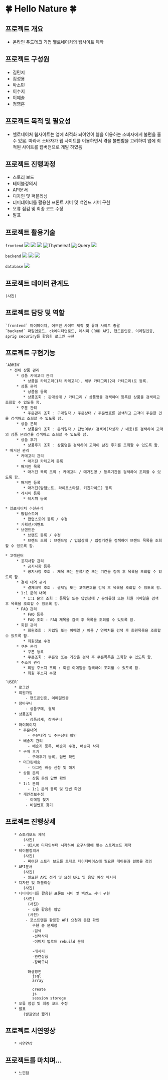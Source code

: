 # 🍀 Hello Nature 🍀
  
## 프로젝트 개요
  * 온라인 푸드테크 기업 헬로네이처의 웹사이트 제작

## 프로젝트 구성원
  * 김민지
  * 김성용
  * 박소민
  * 이수지
  * 이예솔
  * 정영훈

## 프로젝트 목적 및 필요성

  - 헬로네이처 웹사이트는 앱에 최적화 되어있어 웹을 이용하는 소비자에게 불편을 줄 수 있음. 따라서 소바자가 웹 사이트를 
  이용하면서 겪을 불편함을 고려하여 앱에 최적된 사이트를 웹버전으로 개발 하였음 

## 프로젝트 진행과정

  * 스토리 보드 
  * 테이블정의서
  * API문서
  * 디자인 및 퍼블리싱
  * 더미데이터를 활용한 프론트 서버 및 백엔드 서버 구현
  * 오류 점검 및 최종 코드 수정
  * 발표
  
## 프로젝트 활용기술

  `frontend`
    <img src="https://img.shields.io/badge/HTML5-E34F26.svg?style=for-the-badge&logo=HTML5&logoColor=white"/>
    <img src="https://img.shields.io/badge/CSS-1572B6.svg?style=for-the-badge&logo=CSS3&logoColor=white"/>
    <img src="https://img.shields.io/badge/JavaScript-F7DF1E.svg?style=for-the-badge&logo=JavaScript&logoColor=black"/>
    ![Thymeleaf](https://img.shields.io/badge/Thymeleaf-%23005C0F.svg?style=for-the-badge&logo=Thymeleaf&logoColor=white)
    ![jQuery](https://img.shields.io/badge/jquery-%230769AD.svg?style=for-the-badge&logo=jquery&logoColor=white)
    <img src="https://img.shields.io/badge/axios-black.svg?style=for-the-badge&logo=axios&logoColor=white"/>
    
  `backend`
     <img src="https://img.shields.io/badge/Spring_Boot-F2F4F9?style=for-the-badge&logo=spring-boot"/>
     <img src="https://img.shields.io/badge/JPA-6DB33F.svg?style=for-the-badge&logo=spring-boot&logoColor=black"/>
     <img src="https://img.shields.io/badge/Spring Security-6DB33F.svg?style=for-the-badge&logo=spring-security&logoColor=white"/>
   
  `database`
      <img src="https://img.shields.io/badge/Oracle-F80000.svg?style=for-the-badge&logo=Oracle&logoColor=white"/>


  ## 프로젝트 데이터 관계도
    (사진)
  
  ## 프로젝트 담당 및 역할
    `frontend` 마이페이지, 어드민 사이트 제작 및 유저 사이트 총괄
    `backend` 파일업로드, ck에디터업로드, 레시피 CRUD API, 핸드폰인증, 이메일인증, sprig securiry를 활용한 로그인 구현
    
  ## 프로젝트 구현기능
    `ADMIN`
      * 전체 상품 관리
         * 상품 카테고리 관리
            * 상품을 카테고리(1차 카테고리), 세부 카테고리(2차 카테고리)로 등록.    
         * 상품 관리
            * 상품을 등록
            * 상품조회 : 판매상태 / 카테고리 / 상품명을 검색하여 등록된 상품을 검색하고 조회할 수 있도록 함. 
         * 주문 관리
            * 주문관리 조회 : 구매일자 / 주문상태 / 주문번호를 검색하고 고객이 주문한 건을 검색하고 조회할 수 있도록 함. 
         * 상품 문의
            * 상품문의 조회 : 문의일자 / 답변여부/ 검색어(작성자 / 내용)를 검색하여 고객의 상품 문의건을 검색하고 조회할 수 있도록 함.  
         * 상품 후기 
            * 상품후기 조회 : 상품명을 검색하여 고객이 남긴 후기를 조회할 수 있도록 함.  
    * 매거진 관리
         * 카테고리 관리
            * 매거진 카테고리 등록 
         * 매거진 목록
            * 매거진 목록 조회 : 카테고리 / 매거진명 / 등록기간을 검색하여 조회할 수 있도록 함.
         * 매거진 등록
            * 매거진(탐험노트, 라이프스타일, 키친가이드) 등록 
         * 레시피 등록
            * 레시피 등록 

    * 헬로네이처 추천관리
         * 팝업스토어
            * 팝업스토어 등록 / 수정 
         * 기획전/이벤트
         * 브랜드관
            * 브랜드 등록 / 수정
            * 브랜드 조회 : 브랜드명 / 입접상태 / 입점기간을 검색하여 브랜드 목록을 조회할 수 있도록 함.
     
    * 고객센터
         * 공지사항 관리
            * 공지사항 등록
            * 공지사항 조회 : 제목 또는 분류기준 또는 기간을 검색 후 목록을 조회할 수 있도록 함.  
         * 결제 내역 관리
            * 결제내역 조회 : 결제일 또는 고객번호를 검색 후 목록을 조회할 수 있도록 함.
         * 1:1 문의 내역
            * 1:1 문의 조회 : 등록일 또는 답변상태 / 문의유형 또는 회원 이메일을 검색 후 목록을 조회할 수 있도록 함.   
         * FAQ 관리
            * FAQ 등록
            * FAQ 조회 : FAQ 제목을 검색 후 목록을 조회할 수 있도록 함.      
         * 회원 관리
            * 회원조회 : 가입일 또는 이메일 / 이름 / 연락처를 검색 후 회원목록을 조회할 수 있도록 함.
            * 회원정보 수정 
         * 쿠폰 관리
            * 쿠폰 등록
            * 쿠폰조회 : 쿠폰명 또는 기간을 검색 후 쿠폰목록을 조회할 수 있도록 함. 
         * 주소지 관리 
            * 회원 주소지 조회 : 회원 이메일을 검색하여 조회할 수 있도록 함.
            * 회원 주소지 수정 

    `USER`
        * 로그인
        * 회원가입
             - 핸드폰인증, 이메일인증
        * 장바구니
             - 상품구매, 결제
        * 상품조회
             - 상품상세, 장바구니
        * 마이페이지
          * 주문내역
              - 주문내역 및 주문상태 확인
          * 배송지 관리
              - 배송지 등록, 배송지 수정, 배송지 삭제
          * 구매 후기
              - 구매후기 등록, 답변 확인
          * 더그린배송
              - 더그린 배송 신청 및 해지
          * 상품 문의
              - 상품 문의 답변 확인
          * 1:1 문의 
              - 1:1 문의 등록 및 답변 확인
          * 개인정보수정 
             - 이메일 찾기
             - 비밀번호 찾기
             
  ## 프로젝트 진행상세
        * 스토리보드 제작
            (사진)
            - UI/UX 디자인부터 시작하여 요구사항에 맞는 스토리보드 제작
        * 테이블정의서
            (사진)
            - 짜여진 스토리 보드를 토대로 데이터베이스에 필요한 테이블과 컬럼을 정의
        * API문서
            (사진)
            - 필요한 API 정리 및 요청 URL 및 응답 예상 메시지 
        * 디자인 및 퍼블리싱
            (사진)
        * 더미데이터를 활용한 프론트 서버 및 백엔드 서버 구현
            (사진)
	          (사진)
	          - 깃을 활용한 협업
	          (사진)
             - 포스트맨을 활용한 API 요청과 응답 확인
             	구현 중 문제점
                -검색
                -선택삭제
                -이미지 업로드 rebuild 문제

                -레시피
                -관련상품
                -장바구니

              해결방안
                jsql
                array		

                create
                js
                session storege            
        * 오류 점검 및 최종 코드 수정
        * 발표
            (발표영상 짧게)
  
  ## 프로젝트 시연영상
        * 시연연상
  
  ## 프로젝트를 마치며...
        * 느낀점


